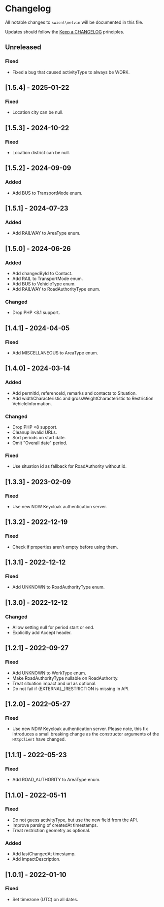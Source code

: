 # Changelog

All notable changes to `swisnl\melvin` will be documented in this file.

Updates should follow the [Keep a CHANGELOG](https://keepachangelog.com/) principles.

## Unreleased

### Fixed
- Fixed a bug that caused activityType to always be WORK.

## [1.5.4] - 2025-01-22

### Fixed
- Location city can be null.

## [1.5.3] - 2024-10-22

### Fixed
- Location district can be null.

## [1.5.2] - 2024-09-09

### Added
- Add BUS to TransportMode enum.

## [1.5.1] - 2024-07-23

### Added
- Add RAILWAY to AreaType enum.

## [1.5.0] - 2024-06-26

### Added
- Add changedById to Contact.
- Add RAIL to TransportMode enum.
- Add BUS to VehicleType enum.
- Add RAILWAY to RoadAuthorityType enum.

### Changed
- Drop PHP <8.1 support.

## [1.4.1] - 2024-04-05

### Fixed
- Add MISCELLANEOUS to AreaType enum.

## [1.4.0] - 2024-03-14

### Added
- Add permitId, referenceId, remarks and contacts to Situation.
- Add widthCharacteristic and grossWeightCharacteristic to Restriction VehicleInformation.

### Changed
- Drop PHP <8 support.
- Cleanup invalid URLs.
- Sort periods on start date.
- Omit "Overall date" period.

### Fixed
- Use situation id as fallback for RoadAuthority without id.

## [1.3.3] - 2023-02-09

### Fixed
- Use new NDW Keycloak authentication server.

## [1.3.2] - 2022-12-19

### Fixed
- Check if properties aren't empty before using them.

## [1.3.1] - 2022-12-12

### Fixed
- Add UNKNOWN to RoadAuthorityType enum.

## [1.3.0] - 2022-12-12

### Changed
- Allow setting null for period start or end.
- Explicitly add Accept header.

## [1.2.1] - 2022-09-27

### Fixed
- Add UNKNOWN to WorkType enum.
- Make RoadAuthorityType nullable on RoadAuthority.
- Treat situation impact and url as optional.
- Do not fail if (EXTERNAL_)RESTRICTION is missing in API.

## [1.2.0] - 2022-05-27

### Fixed
- Use new NDW Keycloak authentication server. Please note, this fix introduces a small breaking change as the constructor arguments of the `HttpClient` have changed.

## [1.1.1] - 2022-05-23

### Fixed
- Add ROAD_AUTHORITY to AreaType enum.

## [1.1.0] - 2022-05-11

### Fixed
- Do not guess activityType, but use the new field from the API.
- Improve parsing of createdAt timestamps.
- Treat restriction geometry as optional.

### Added
- Add lastChangedAt timestamp.
- Add impactDescription.

## [1.0.1] - 2022-01-10

### Fixed
- Set timezone (UTC) on all dates.
